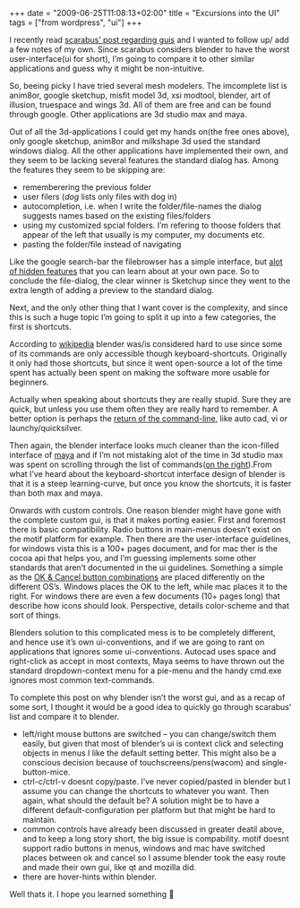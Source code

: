 +++
date = "2009-06-25T11:08:13+02:00"
title = "Excursions into the UI"
tags = ["from wordpress", "ui"]
+++

I recently read [scarabus’ post regarding guis](http://www.scalari.net/2009/06/25/lessons-in-gui-design/) and I wanted to follow up/ add a few notes of my own. Since scarabus considers blender to have the worst user-interface(ui for short), I’m going to compare it to other similar applications and guess why it might be non-intuitive.

So, beeing picky I have tried several mesh modelers. The imcomplete list is anim8or, google sketchup, misfit model 3d, xsi modtool, blender, art of illusion, truespace and wings 3d. All of them are free and can be found through google. Other applications are 3d studio max and maya.

Out of all the 3d-applications I could get my hands on(the free ones above), only google sketchup, anim8or and milkshape 3d used the standard windows dialog. All the other applications have implemented their own, and they seem to be lacking several features the standard dialog has. Among the features they seem to be skipping are:

* rememberering the previous folder
* user filers (*dog* lists only files with dog in)
* autocompletion, i.e. when I write the folder/file-names the dialog suggests names based on the existing files/folders
* using my customized spcial folders. I’m refering to thoose folders that appear of the left that usually is my computer, my documents etc.
* pasting the folder/file instead of navigating

Like the google search-bar the filebrowser has a simple interface, but [alot of hidden features](http://lifehacker.com/339474/top-10-obscure-google-search-tricks) that you can learn about at your own pace. So to conclude the file-dialog, the clear winner is Sketchup since they went to the extra length of adding a preview to the standard dialog.

Next, and the only other thing that I want cover is the complexity, and since this is such a huge topic I’m going to split it up into a few categories, the first is shortcuts.

According to [wikipedia](http://en.wikipedia.org/wiki/Blender_(software)) blender was/is considered hard to use since some of its commands are only accessible though keyboard-shortcuts. Originally it only had those shortcuts, but since it went open-source a lot of the time spent has actually been spent on making the software more usable for beginners.

Actually when speaking about shortcuts they are really stupid. Sure they are quick, but unless you use them often they are really hard to remember. A better option is perhaps the [return of the command-line](http://www.codinghorror.com/blog/archives/001265.html), like auto cad, vi or launchy/quicksilver.

Then again, the blender interface looks much cleaner than the icon-filled interface of [maya](http://en.wikipedia.org/wiki/File:Maya2009.png) and if I’m not mistaking alot of the time in 3d studio max was spent on scrolling through the list of commands([on the right](http://en.wikipedia.org/wiki/File:3dsmax_2010_800px.png)).From what I’ve heard about the keyboard-shortcut interface design of blender is that it is a steep learning-curve, but once you know the shortcuts, it is faster than both max and maya.

Onwards with custom controls. One reason blender might have gone with the complete custom gui, is that it makes porting easier. First and foremost there is basic compatibility. Radio buttons in main-menus doesn’t exist on the motif platform for example. Then there are the user-interface guidelines, for windows vista this is a 100+ pages document, and for mac ther is the cocoa api that helps you, and I’m guessing implements some other standards that aren’t documented in the ui guidelines. Something a simple as the [OK & Cancel button combinations](http://designlibrary.blinkinteractive.com/2007/11/button-button-w.html) are placed differently on the different OS’s. Windows places the OK to the left, while mac places it to the right. For windows there are even a few documents (10+ pages long) that describe how icons should look. Perspective, details color-scheme and that sort of things.

Blenders solution to this complicated mess is to be completely different, and hence use it’s own ui-conventions, and if we are going to rant on applications that ignores some ui-conventions. Autocad uses space and right-click as accept in most contexts, Maya seems to have thrown out the standard dropdown-context menu for a pie-menu and the handy cmd.exe ignores most common text-commands.

To complete this post on why blender isn’t the worst gui, and as a recap of some sort, I thought it would be a good idea to quickly go through scarabus’ list and compare it to blender.

* left/right mouse buttons are switched – you can change/switch them easily, but given that most of blender’s ui is context click and selecting objects in menus I like the default setting better. This might also be a conscious decision because of touchscreens/pens(wacom) and single-button-mice.
* ctrl-c/ctrl-v doesnt copy/paste. I’ve never copied/pasted in blender but I assume you can change the shortcuts to whatever you want. Then again, what should the default be? A solution might be to have a different default-configuration per platform but that might be hard to maintain.
* common controls have already been discussed in greater deatil above, and to keep a long story short, the big issue is compability. motif doesnt support radio buttons in menus, windows and mac have switched places between ok and cancel so I assume blender took the easy route and made their own gui, like qt and mozilla did.
* there are hover-hints within blender.

Well thats it. I hope you learned something 🙂
